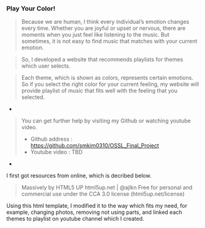 ### Play Your Color!

>Because we are human, I think every individual’s emotion changes every time. Whether you are joyful or upset or nervous, there are moments when you just feel like listening to the music. But sometimes, it is not easy to find music that matches with your current emotion.

>So, I developed a website that recommends playlists for themes which user selects.

>Each theme, which is shown as colors, represents certain emotions.
So if you select the right color for your current feeling, my website will provide playlist of music that fits well with the feeling that you selected.

- 

>You can get further help by visiting my Github or watching youtube video.
> - Github address : https://github.com/smkim0310/OSSL_Final_Project
> - Youtube video : TBD

- 

I first got resources from online, which is decribed below.
>Massively by HTML5 UP
>html5up.net | @ajlkn
>Free for personal and commercial use under the CCA 3.0 license (html5up.net/license)

Using this html template, I modified it to the way which fits my need, for example, changing photos, removing not using parts, and linked each themes to playlist on youtube channel which I created.